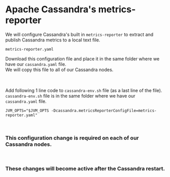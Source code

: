 # Apache Cassandra's metrics-reporter

We will configure Cassandra's built in ` metrics-reporter ` to extract and publish Cassandra metrics to a local text file. <br>

```
metrics-reporter.yaml
```
Download this configuration file and place it in the same folder where we have our ` cassandra.yaml ` file. <br>
We will copy this file to all of our Cassandra nodes. <br><br><br>


Add following 1 line code to ` cassandra-env.sh ` file (as a last line of the file). <br>
` cassandra-env.sh ` file is in the same folder where we have our ` cassandra.yaml ` file. <br>

```
JVM_OPTS="$JVM_OPTS -Dcassandra.metricsReporterConfigFile=metrics-reporter.yaml"
```

<br>

### This configuration change is required on each of our Cassandra nodes.

<br>

### These changes will become active after the Cassandra restart.

